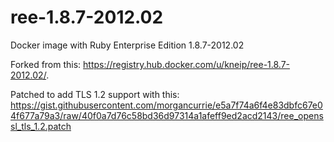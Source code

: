 # ree-1.8.7-2012.02

Docker image with Ruby Enterprise Edition 1.8.7-2012.02

Forked from this: https://registry.hub.docker.com/u/kneip/ree-1.8.7-2012.02/.

Patched to add TLS 1.2 support with this: https://gist.githubusercontent.com/morgancurrie/e5a7f74a6f4e83dbfc67e04f677a79a3/raw/40f0a7d76c58bd36d97314a1afeff9ed2acd2143/ree_openssl_tls_1.2.patch
